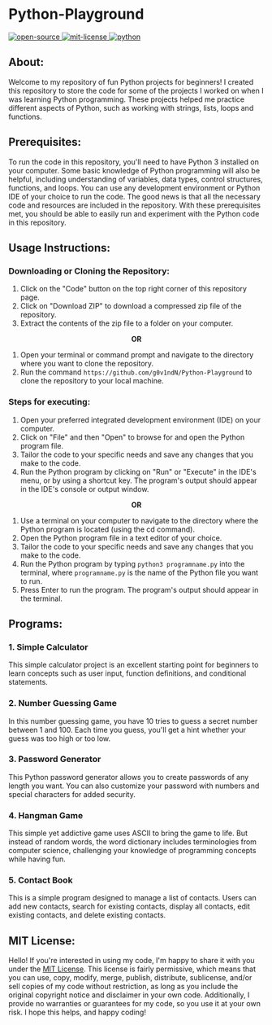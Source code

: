 # Python-Playground
<div align="left">
   <a href="https://opensource.org/osd">
      <img src="https://github.com/g0v1ndN/AssetVault/blob/main/Badges/open-source.svg" alt="open-source"/>
   </a>
   <a href="https://opensource.org/license/mit/">
      <img src="https://img.shields.io/badge/License-MIT-green" alt="mit-license"/>
   </a>
   <a href="https://www.python.org/">
      <img src="https://img.shields.io/badge/Python-%234B8BBE" alt="python" />
   </a>
</div>

## About:
Welcome to my repository of fun Python projects for beginners! I created this repository to store the code for some of the projects I worked on when I was learning Python programming. These projects helped me practice different aspects of Python, such as working with strings, lists, loops and functions.

## Prerequisites:
To run the code in this repository, you'll need to have Python 3 installed on your computer. Some basic knowledge of Python programming will also be helpful, including understanding of variables, data types, control structures, functions, and loops. You can use any development environment or Python IDE of your choice to run the code. The good news is that all the necessary code and resources are included in the repository. With these prerequisites met, you should be able to easily run and experiment with the Python code in this repository.

## Usage Instructions:

### Downloading or Cloning the Repository:
1. Click on the "Code" button on the top right corner of this repository page.
2. Click on "Download ZIP" to download a compressed zip file of the repository.
3. Extract the contents of the zip file to a folder on your computer.

<p align="center"><b> OR </b></p>

1. Open your terminal or command prompt and navigate to the directory where you want to clone the repository.
2. Run the command `https://github.com/g0v1ndN/Python-Playground` to clone the repository to your local machine.

### Steps for executing:
1. Open your preferred integrated development environment (IDE) on your computer.
2. Click on "File" and then "Open" to browse for and open the Python program file.
3. Tailor the code to your specific needs and save any changes that you make to the code.
4. Run the Python program by clicking on "Run" or "Execute" in the IDE's menu, or by using a shortcut key. The program's output should appear in the IDE's console or output window.

<p align="center"><b> OR </b></p>

1. Use a terminal on your computer to navigate to the directory where the Python program is located (using the cd command).
2. Open the Python program file in a text editor of your choice.
3. Tailor the code to your specific needs and save any changes that you make to the code.
4. Run the Python program by typing `python3 programname.py` into the terminal, where `programname.py` is the name of the Python file you want to run.
5. Press Enter to run the program. The program's output should appear in the terminal. 

## Programs:
### 1. Simple Calculator
This simple calculator project is an excellent starting point for beginners to learn concepts such as user input, function definitions, and conditional statements. 
### 2. Number Guessing Game
In this number guessing game, you have 10 tries to guess a secret number between 1 and 100. Each time you guess, you'll get a hint whether your guess was too high or too low.
### 3. Password Generator
This Python password generator allows you to create passwords of any length you want. You can also customize your password with numbers and special characters for added security.
### 4. Hangman Game
This simple yet addictive game uses ASCII to bring the game to life. But instead of random words, the word dictionary includes terminologies from computer science, challenging your knowledge of programming concepts while having fun.
### 5. Contact Book
This is a simple program designed to manage a list of contacts. Users can add new contacts, search for existing contacts, display all contacts, edit existing contacts, and delete existing contacts.

## MIT License: 
Hello! If you're interested in using my code, I'm happy to share it with you under the <a href="https://github.com/g0v1ndN/Python-Playground/blob/main/LICENSE">MIT License</a>. This license is fairly permissive, which means that you can use, copy, modify, merge, publish, distribute, sublicense, and/or sell copies of my code without restriction, as long as you include the original copyright notice and disclaimer in your own code. Additionally, I provide no warranties or guarantees for my code, so you use it at your own risk. I hope this helps, and happy coding!
